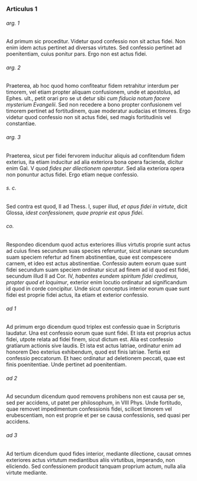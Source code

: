 ### Articulus 1

###### arg. 1
Ad primum sic proceditur. Videtur quod confessio non sit actus fidei. Non enim idem actus pertinet ad diversas virtutes. Sed confessio pertinet ad poenitentiam, cuius ponitur pars. Ergo non est actus fidei.

###### arg. 2
Praeterea, ab hoc quod homo confiteatur fidem retrahitur interdum per timorem, vel etiam propter aliquam confusionem, unde et apostolus, ad Ephes. ult., petit orari pro se ut detur sibi *cum fiducia notum facere mysterium Evangelii*. Sed non recedere a bono propter confusionem vel timorem pertinet ad fortitudinem, quae moderatur audacias et timores. Ergo videtur quod confessio non sit actus fidei, sed magis fortitudinis vel constantiae.

###### arg. 3
Praeterea, sicut per fidei fervorem inducitur aliquis ad confitendum fidem exterius, ita etiam inducitur ad alia exteriora bona opera facienda, dicitur enim Gal. V quod *fides per dilectionem operatur*. Sed alia exteriora opera non ponuntur actus fidei. Ergo etiam neque confessio.

###### s. c.
Sed contra est quod, II ad Thess. I, super illud, *et opus fidei in virtute*, dicit Glossa, *idest confessionem, quae proprie est opus fidei*.

###### co.
Respondeo dicendum quod actus exteriores illius virtutis proprie sunt actus ad cuius fines secundum suas species referuntur, sicut ieiunare secundum suam speciem refertur ad finem abstinentiae, quae est compescere carnem, et ideo est actus abstinentiae. Confessio autem eorum quae sunt fidei secundum suam speciem ordinatur sicut ad finem ad id quod est fidei, secundum illud II ad Cor. IV, *habentes eundem spiritum fidei credimus, propter quod et loquimur*, exterior enim locutio ordinatur ad significandum id quod in corde concipitur. Unde sicut conceptus interior eorum quae sunt fidei est proprie fidei actus, ita etiam et exterior confessio.

###### ad 1
Ad primum ergo dicendum quod triplex est confessio quae in Scripturis laudatur. Una est confessio eorum quae sunt fidei. Et ista est proprius actus fidei, utpote relata ad fidei finem, sicut dictum est. Alia est confessio gratiarum actionis sive laudis. Et ista est actus latriae, ordinatur enim ad honorem Deo exterius exhibendum, quod est finis latriae. Tertia est confessio peccatorum. Et haec ordinatur ad deletionem peccati, quae est finis poenitentiae. Unde pertinet ad poenitentiam.

###### ad 2
Ad secundum dicendum quod removens prohibens non est causa per se, sed per accidens, ut patet per philosophum, in VIII Phys. Unde fortitudo, quae removet impedimentum confessionis fidei, scilicet timorem vel erubescentiam, non est proprie et per se causa confessionis, sed quasi per accidens.

###### ad 3
Ad tertium dicendum quod fides interior, mediante dilectione, causat omnes exteriores actus virtutum mediantibus aliis virtutibus, imperando, non eliciendo. Sed confessionem producit tanquam proprium actum, nulla alia virtute mediante.

